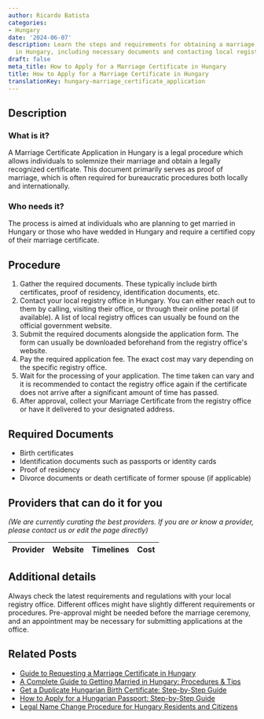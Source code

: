 ```yaml
---
author: Ricardo Batista
categories:
- Hungary
date: '2024-06-07'
description: Learn the steps and requirements for obtaining a marriage certificate
  in Hungary, including necessary documents and contacting local registry offices.
draft: false
meta_title: How to Apply for a Marriage Certificate in Hungary
title: How to Apply for a Marriage Certificate in Hungary
translationKey: hungary-marriage_certificate_application
---
```


## Description
### What is it?
A Marriage Certificate Application in Hungary is a legal procedure which allows individuals to solemnize their marriage and obtain a legally recognized certificate. This document primarily serves as proof of marriage, which is often required for bureaucratic procedures both locally and internationally.

### Who needs it?
The process is aimed at individuals who are planning to get married in Hungary or those who have wedded in Hungary and require a certified copy of their marriage certificate.

## Procedure
1. Gather the required documents. These typically include birth certificates, proof of residency, identification documents, etc.
2. Contact your local registry office in Hungary. You can either reach out to them by calling, visiting their office, or through their online portal (if available). A list of local registry offices can usually be found on the official government website.
3. Submit the required documents alongside the application form. The form can usually be downloaded beforehand from the registry office's website.
4. Pay the required application fee. The exact cost may vary depending on the specific registry office.
5. Wait for the processing of your application. The time taken can vary and it is recommended to contact the registry office again if the certificate does not arrive after a significant amount of time has passed.
6. After approval, collect your Marriage Certificate from the registry office or have it delivered to your designated address.

## Required Documents
- Birth certificates
- Identification documents such as passports or identity cards
- Proof of residency
- Divorce documents or death certificate of former spouse (if applicable)

## Providers that can do it for you

_(We are currently curating the best providers. If you are or know a provider, please contact us or edit the page directly)_

| Provider        |     Website     |     Timelines    |       Cost      |
| :-------------: | :-------------: |  :-------------: | :-------------: |

## Additional details
Always check the latest requirements and regulations with your local registry office. Different offices might have slightly different requirements or procedures. Pre-approval might be needed before the marriage ceremony, and an appointment may be necessary for submitting applications at the office.


## Related Posts

- [Guide to Requesting a Marriage Certificate in Hungary](https://tramitit.com/guides/hungary/request_for_marriage_certificates/)
- [A Complete Guide to Getting Married in Hungary: Procedures & Tips](https://tramitit.com/guides/hungary/marriage_registration/)
- [Get a Duplicate Hungarian Birth Certificate: Step-by-Step Guide](https://tramitit.com/guides/hungary/application_for_duplicate_birth_certificate/)
- [How to Apply for a Hungarian Passport: Step-by-Step Guide](https://tramitit.com/guides/hungary/passport_application/)
- [Legal Name Change Procedure for Hungary Residents and Citizens](https://tramitit.com/guides/hungary/name_change_registration/)